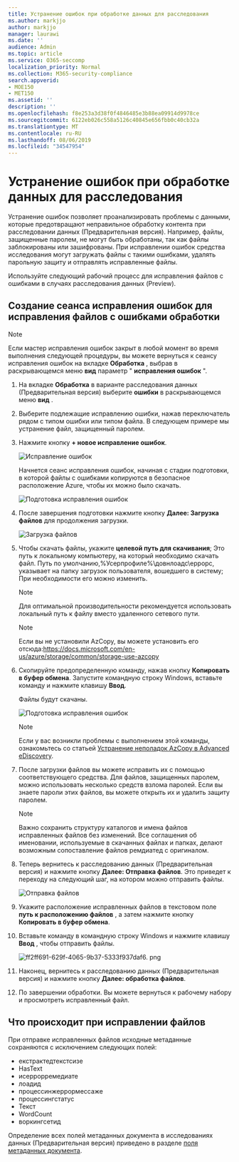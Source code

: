 ```yaml
---
title: Устранение ошибок при обработке данных для расследования
ms.author: markjjo
author: markjjo
manager: laurawi
ms.date: ''
audience: Admin
ms.topic: article
ms.service: O365-seccomp
localization_priority: Normal
ms.collection: M365-security-compliance
search.appverid:
- MOE150
- MET150
ms.assetid: ''
description: ''
ms.openlocfilehash: f8e253a3d38f0f4846485e3b88ea09914d9978ce
ms.sourcegitcommit: 6122eb026c558a5126c40845e656fbb0c40cb32a
ms.translationtype: MT
ms.contentlocale: ru-RU
ms.lasthandoff: 08/06/2019
ms.locfileid: "34547954"
---
```

# <a name="error-remediation-when-processing-data-for-an-investigation"></a>Устранение ошибок при обработке данных для расследования

Устранение ошибок позволяет проанализировать проблемы с данными, которые предотвращают неправильное обработку контента при расследовании данных (Предварительная версия). Например, файлы, защищенные паролем, не могут быть обработаны, так как файлы заблокированы или зашифрованы. При исправлении ошибок средства исследования могут загружать файлы с такими ошибками, удалять парольную защиту и отправлять исправленные файлы.

Используйте следующий рабочий процесс для исправления файлов с ошибками в случаях расследования данных (Preview).

## <a name="creating-an-error-remediation-session-to-remediate-files-with-processing-errors"></a>Создание сеанса исправления ошибок для исправления файлов с ошибками обработки

>[!NOTE]
>Если мастер исправления ошибок закрыт в любой момент во время выполнения следующей процедуры, вы можете вернуться к сеансу исправления ошибок на вкладке **Обработка** , выбрав в раскрывающемся меню **вид** параметр " **исправления ошибок** ".

1. На вкладке **Обработка** в варианте расследования данных (Предварительная версия) выберите **ошибки** в раскрывающемся меню **вид** .

2. Выберите подлежащие исправлению ошибки, нажав переключатель рядом с типом ошибки или типом файла.  В следующем примере мы устранение файл, защищенный паролем.

3. Нажмите кнопку **+ новое исправление ошибок**.

    ![Исправление ошибок](../media/8c2faf1a-834b-44fc-b418-6a18aed8b81a.png)

    Начнется сеанс исправления ошибок, начиная с стадии подготовки, в которой файлы с ошибками копируются в безопасное расположение Azure, чтобы их можно было скачать.

    ![Подготовка исправления ошибок](../media/390572ec-7012-47c4-a6b6-4cbb5649e8a8.png)

4. После завершения подготовки нажмите кнопку **Далее: Загрузка файлов** для продолжения загрузки.

    ![Загрузка файлов](../media/6ac04b09-8e13-414a-9e24-7c75ba586363.png)

5. Чтобы скачать файлы, укажите **целевой путь для скачивания**; Это путь к локальному компьютеру, на который необходимо скачать файл.  Путь по умолчанию,%Усерпрофиле%\довнлоадс\еррорс, указывает на папку загрузок пользователя, вошедшего в систему; При необходимости его можно изменить.

    >[!NOTE]
    >Для оптимальной производительности рекомендуется использовать локальный путь к файлу вместо удаленного сетевого пути.

    > [!NOTE]
    > Если вы не установили AzCopy, вы можете установить его отсюда:https://docs.microsoft.com/en-us/azure/storage/common/storage-use-azcopy

6. Скопируйте предопределенную команду, нажав кнопку **Копировать в буфер обмена**. Запустите командную строку Windows, вставьте команду и нажмите клавишу **Ввод**.  

    Файлы будут скачаны.

    ![Подготовка исправления ошибок](../media/f364ab4d-31c5-4375-b69f-650f694a2f69.png)

     > [!NOTE]
     > Если у вас возникли проблемы с выполнением этой команды, ознакомьтесь со статьей [Устранение неполадок AzCopy в Advanced eDiscovery](../compliance20/troubleshooting-azcopy.md).

7. После загрузки файлов вы можете исправить их с помощью соответствующего средства. Для файлов, защищенных паролем, можно использовать несколько средств взлома паролей. Если вы знаете пароли этих файлов, вы можете открыть их и удалить защиту паролем.
    
   > [!NOTE]
    > Важно сохранить структуру каталогов и имена файлов исправленных файлов без изменений.  Все соглашения об именовании, используемые в скачанных файлах и папках, делают возможным сопоставление файлов ремдиатед с оригиналом.

8. Теперь вернитесь к расследованию данных (Предварительная версия) и нажмите кнопку **Далее: Отправка файлов**.  Это приведет к переходу на следующий шаг, на котором можно отправить файлы.

    ![Отправка файлов](../media/af3d8617-1bab-4ecd-8de0-22e53acba240.png)

9. Укажите расположение исправленных файлов в текстовом поле **путь к расположению файлов** , а затем нажмите кнопку **Копировать в буфер обмена**.

10. Вставьте команду в командную строку Windows и нажмите клавишу **Ввод** , чтобы отправить файлы.

    ![ff2ff691-629f-4065-9b37-5333f937daf6. png](../media/ff2ff691-629f-4065-9b37-5333f937daf6.png)

11. Наконец, вернитесь к расследованию данных (Предварительная версия) и нажмите кнопку **Далее: обработка файлов**.

12. По завершении обработки.  Вы можете вернуться к рабочему набору и просмотреть исправленный файл.

## <a name="what-happens-when-files-are-remediated"></a>Что происходит при исправлении файлов

При отправке исправленных файлов исходные метаданные сохраняются с исключением следующих полей: 

- екстрактедтекстсизе
- HasText
- исеррорремедиате
- лоадид
- процессинжеррормессаже
- процессингстатус
- Текст
- WordCount
- воркингсетид

Определение всех полей метаданных документа в исследованиях данных (Предварительная версия) приведено в разделе [поля метаданных документа](document-metadata-fields.md).